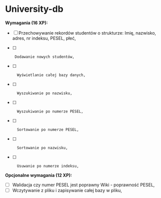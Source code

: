 # University-db


  
  

**Wymagania (16 XP):**

 - [ ] Przechowywanie rekordów studentów o strukturze: Imię, nazwisko,
       adres, nr indeksu, PESEL, płeć,
              
 - [ ]      Dodawanie nowych studentów,
       
- [ ]       Wyświetlanie całej bazy danych,
       
- [ ]       Wyszukiwanie po nazwisku,
       
- [ ]       Wyszukiwanie po numerze PESEL,
       
- [ ]       Sortowanie po numerze PESEL,
       
- [ ]       Sortowanie po nazwisku,
       
- [ ]       Usuwanie po numerze indeksu,

  
  

**Opcjonalne wymagania (12 XP):**

 - [ ] Walidacja czy numer PESEL jest poprawny Wiki - poprawność PESEL,
 - [ ] Wczytywanie z pliku i zapisywanie całej bazy w pliku,
